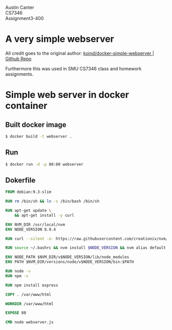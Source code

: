 Austin Canter <br>
CS7346 <br>
Assignment3-400 <br>

# A very simple webserver
All credit goes to the original author:
[koind/docker-simple-webserver | Github Repo](https://github.com/koind/docker-simple-webserver)

Furthermore this was used in SMU CS7346 class and homework assignments. 

# Simple web server in docker container

## Built docker image
```sh
$ docker build -t webserver .
```

## Run
```sh
$ docker run -d -p 80:80 webserver
```

## Dokerfile

```dockerfile
FROM debian:9.3-slim

RUN rm /bin/sh && ln -s /bin/bash /bin/sh

RUN apt-get update \
    && apt-get install -y curl

ENV NVM_DIR /usr/local/nvm
ENV NODE_VERSION 8.9.4

RUN curl --silent -o- https://raw.githubusercontent.com/creationix/nvm/v0.31.2/install.sh | bash

RUN source ~/.bashrc && nvm install $NODE_VERSION && nvm alias default $NODE_VERSION && nvm use default

ENV NODE_PATH $NVM_DIR/v$NODE_VERSION/lib/node_modules
ENV PATH $NVM_DIR/versions/node/v$NODE_VERSION/bin:$PATH

RUN node -v
RUN npm -v

RUN npm install express

COPY . /var/www/html

WORKDIR /var/www/html

EXPOSE 80

CMD node webserver.js
```

 